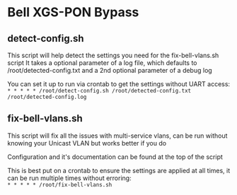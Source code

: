 # Bell XGS-PON Bypass

## detect-config.sh
This script will help detect the settings you need for the fix-bell-vlans.sh script
It takes a optional parameter of a log file, which defaults to /root/detected-config.txt and a 2nd optional parameter of a debug log

You can set it up to run via crontab to get the settings without UART access:  
`* * * * * /root/detect-config.sh /root/detected-config.txt /root/detected-config.log`

## fix-bell-vlans.sh
This script will fix all the issues with multi-service vlans, can be run without knowing your Unicast VLAN but works better if you do

Configuration and it's documentation can be found at the top of the script

This is best put on a crontab to ensure the settings are applied at all times, it can be run multiple times without erroring:  
`* * * * * /root/fix-bell-vlans.sh`
